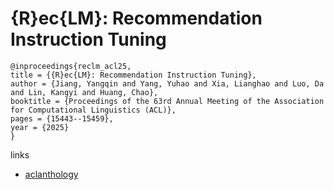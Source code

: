 # {R}ec{LM}: Recommendation Instruction Tuning

```
@inproceedings{reclm_acl25,
title = {{R}ec{LM}: Recommendation Instruction Tuning},
author = {Jiang, Yangqin and Yang, Yuhao and Xia, Lianghao and Luo, Da and Lin, Kangyi and Huang, Chao},
booktitle = {Proceedings of the 63rd Annual Meeting of the Association for Computational Linguistics (ACL)},
pages = {15443--15459},
year = {2025}
}
```

links
- [aclanthology](https://aclanthology.org/2025.acl-long.751/)

